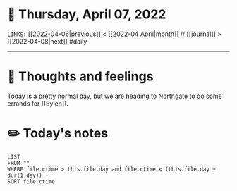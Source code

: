 # 📅 Thursday, April 07, 2022
`LINKS:` [[2022-04-06|previous]] < [[2022-04 April|month]] // [[journal]] > [[2022-04-08|next]] 
#daily

---
# 💭 Thoughts and feelings
Today is a pretty normal day, but we are heading to Northgate to do some errands for [[Eylen]]. 

# ✏️ Today's notes
```dataview
LIST 
FROM ""
WHERE file.ctime > this.file.day and file.ctime < (this.file.day + dur(1 day))
SORT file.ctime
```
